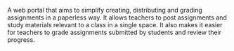  A web portal that aims to simplify creating, distributing and grading assignments in a paperless way. 
 It allows teachers to post assignments and study materials relevant to a class in a single space. 
 It also makes it easier for teachers to grade assignments submitted by students and review their progress. 
